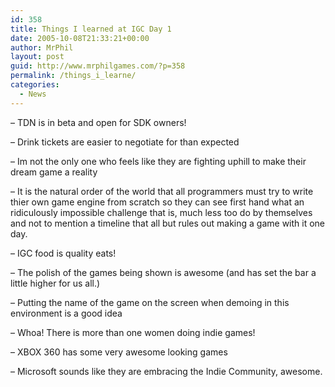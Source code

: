 ```yaml
---
id: 358
title: Things I learned at IGC Day 1
date: 2005-10-08T21:33:21+00:00
author: MrPhil
layout: post
guid: http://www.mrphilgames.com/?p=358
permalink: /things_i_learne/
categories:
  - News
---
```

&#8211; TDN is in beta and open for SDK owners!
  
&#8211; Drink tickets are easier to negotiate for than expected
  
&#8211; Im not the only one who feels like they are fighting uphill to make their dream game a reality
  
&#8211; It is the natural order of the world that all programmers must try to write thier own game engine from scratch so they can see first hand what an ridiculously impossible challenge that is, much less too do by themselves and not to mention a timeline that all but rules out making a game with it one day.
  
&#8211; IGC food is quality eats!
  
&#8211; The polish of the games being shown is awesome (and has set the bar a little higher for us all.)
  
&#8211; Putting the name of the game on the screen when demoing in this environment is a good idea
  
&#8211; Whoa! There is more than one women doing indie games!
  
&#8211; XBOX 360 has some very awesome looking games
  
&#8211; Microsoft sounds like they are embracing the Indie Community, awesome.